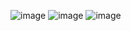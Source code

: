 ![image](https://github.com/RohithBoppey/leetcode-sol/assets/73538974/e8b9fe52-08b3-470c-8370-ac482932d2af)
![image](https://github.com/RohithBoppey/leetcode-sol/assets/73538974/5f52c8d1-9854-4b30-87dc-4c86db22279d)
![image](https://github.com/RohithBoppey/leetcode-sol/assets/73538974/67762864-c981-4b81-a866-3bf45e164bf7)
​
